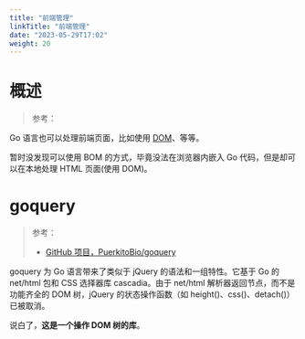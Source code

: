 ```yaml
---
title: "前端管理"
linkTitle: "前端管理"
date: "2023-05-29T17:02"
weight: 20
---
```


# 概述

> 参考：

Go 语言也可以处理前端页面，比如使用 [DOM](/docs/Web/WebAPI/DOM.md)、等等。

暂时没发现可以使用 BOM 的方式，毕竟没法在浏览器内嵌入 Go 代码，但是却可以在本地处理 HTML 页面(使用 DOM)。

# goquery

> 参考：
>
> - [GitHub 项目，PuerkitoBio/goquery](https://github.com/PuerkitoBio/goquery)

goquery 为 Go 语言带来了类似于 jQuery 的语法和一组特性。它基于 Go 的 net/html 包和 CSS 选择器库 cascadia。由于 net/html 解析器返回节点，而不是功能齐全的 DOM 树，jQuery 的状态操作函数（如 height()、css()、detach()）已被取消。

说白了，**这是一个操作 DOM 树的库**。
